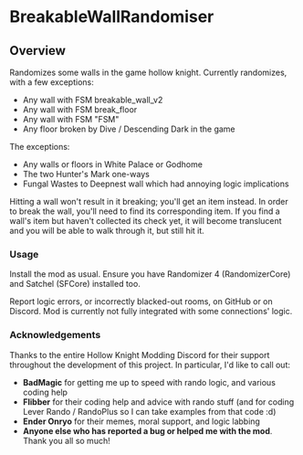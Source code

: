 # BreakableWallRandomiser

## Overview

Randomizes some walls in the game hollow knight. Currently randomizes, with a few exceptions:
 - Any wall with FSM breakable_wall_v2
 - Any wall with FSM break_floor
 - Any wall with FSM "FSM"
 - Any floor broken by Dive / Descending Dark in the game

 The exceptions:
 - Any walls or floors in White Palace or Godhome
 - The two Hunter's Mark one-ways
 - Fungal Wastes to Deepnest wall which had annoying logic implications

Hitting a wall won't result in it breaking; you'll get an item instead. In order to break the wall, you'll need to find its corresponding item. If you find a wall's item but haven't collected its check yet, it will become translucent and you will be able to walk through it, but still hit it. 

### Usage

Install the mod as usual. Ensure you have Randomizer 4 (RandomizerCore) and Satchel (SFCore) installed too.

Report logic errors, or incorrectly blacked-out rooms, on GitHub or on Discord. Mod is currently not fully integrated with some connections' logic.

### Acknowledgements

Thanks to the entire Hollow Knight Modding Discord for their support throughout the development of this project. In particular, I'd like to call out:
 - **BadMagic** for getting me up to speed with rando logic, and various coding help
 - **Flibber** for their coding help and advice with rando stuff (and for coding Lever Rando / RandoPlus so I can take examples from that code :d)
 - **Ender Onryo** for their memes, moral support, and logic labbing
 - **Anyone else who has reported a bug or helped me with the mod**. Thank you all so much!